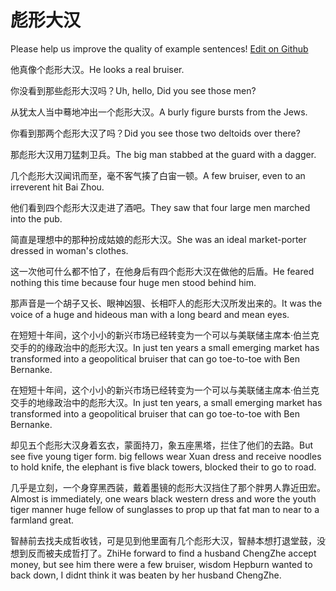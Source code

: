 # 彪形大汉

Please help us improve the quality of example sentences! [Edit on Github](https://github.com/jiyushe/jiyu-example-sentence-source/blob/main/chinese/biaoxingdahan.md)

<p><span class="chinese">他真像个彪形大汉。</span><span class="english">He looks a real bruiser.</span></p>

<p><span class="chinese">你没看到那些彪形大汉吗？</span><span class="english">Uh, hello, Did you see those men?</span></p>

<p><span class="chinese">从犹太人当中蓦地冲出一个彪形大汉。</span><span class="english">A burly figure bursts from the Jews.</span></p>

<p><span class="chinese">你看到那两个彪形大汉了吗？</span><span class="english">Did you see those two deltoids over there?</span></p>

<p><span class="chinese">那彪形大汉用刀猛刺卫兵。</span><span class="english">The big man stabbed at the guard with a dagger.</span></p>

<p><span class="chinese">几个彪形大汉闻讯而至，毫不客气揍了白宙一顿。</span><span class="english">A few bruiser, even to an irreverent hit Bai Zhou.</span></p>

<p><span class="chinese">他们看到四个彪形大汉走进了酒吧。</span><span class="english">They saw that four large men marched into the pub.</span></p>

<p><span class="chinese">简直是理想中的那种扮成姑娘的彪形大汉。</span><span class="english">She was an ideal market-porter dressed in woman's clothes.</span></p>

<p><span class="chinese">这一次他可什么都不怕了，在他身后有四个彪形大汉在做他的后盾。</span><span class="english">He feared nothing this time because four huge men stood behind him.</span></p>

<p><span class="chinese">那声音是一个胡子又长、眼神凶狠、长相吓人的彪形大汉所发出来的。</span><span class="english">It was the voice of a huge and hideous man with a long beard and mean eyes.</span></p>

<p><span class="chinese">在短短十年间，这个小小的新兴市场已经转变为一个可以与美联储主席本·伯兰克交手的的缘政治中的彪形大汉。</span><span class="english">In just ten years a small emerging market has transformed into a geopolitical bruiser that can go toe-to-toe with Ben Bernanke.</span></p>

<p><span class="chinese">在短短十年间，这个小小的新兴市场已经转变为一个可以与美联储主席本·伯兰克交手的地缘政治中的彪形大汉。</span><span class="english">In just ten years, a small emerging market has transformed into a geopolitical bruiser that can go toe-to-toe with Ben Bernanke.</span></p>

<p><span class="chinese">却见五个彪形大汉身着玄衣，蒙面持刀，象五座黑塔，拦住了他们的去路。</span><span class="english">But see five young tiger form. big fellows wear Xuan dress and receive noodles to hold knife, the elephant is five black towers, blocked their to go to road.</span></p>

<p><span class="chinese">几乎是立刻，一个身穿黑西装，戴着墨镜的彪形大汉挡住了那个胖男人靠近田宏。</span><span class="english">Almost is immediately, one wears black western dress and wore the youth tiger manner huge fellow of sunglasses to prop up that fat man to near to a farmland great.</span></p>

<p><span class="chinese">智赫前去找夫成哲收钱，可是见到他里面有几个彪形大汉，智赫本想打退堂鼓，没想到反而被夫成哲打了。</span><span class="english">ZhiHe forward to find a husband ChengZhe accept money, but see him there were a few bruiser, wisdom Hepburn wanted to back down, I didnt think it was beaten by her husband ChengZhe.</span></p>

